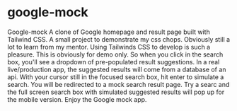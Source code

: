 # google-mock

Google-mock
A clone of Google homepage and result page built with Tailwind CSS.
A small project to demonstrate my css chops. Obviously still a lot to learn from my mentor. Using Tailwinds CSS to develop is such a pleasure.
This is obviously for demo only. So when you click in the search box, you'll see a dropdown of pre-populated result suggestions. In a real live/production app, the suggested results will come from a database of an api.
With your cursor still in the focused search box, hit enter to simulate a search. You will be redirected to a mock search result page. Try a searc and the full screen search box with simulated suggested results will pop up for the mobile version.
Enjoy the Google mock app.
